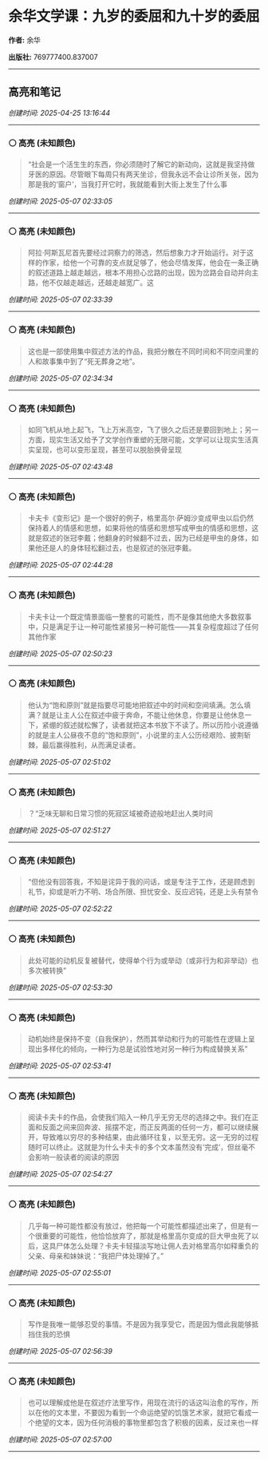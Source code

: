# 余华文学课：九岁的委屈和九十岁的委屈

**作者:** 余华

**出版社:** 769777400.837007

---

## 高亮和笔记

*创建时间: 2025-04-25 13:16:44*

---

### ⚪ 高亮 (未知颜色)

> “社会是一个活生生的东西，你必须随时了解它的新动向，这就是我坚持做牙医的原因。尽管眼下每周只有两天坐诊，但我永远不会让诊所关张，因为那是我的‘窗户’，当我打开它时，我就能看到大街上发生了什么事

*创建时间: 2025-05-07 02:33:05*

---

### ⚪ 高亮 (未知颜色)

> 阿拉·阿斯瓦尼首先要经过洞察力的筛选，然后想象力才开始运行。对于这样的作家，给他一个可靠的支点就足够了，他会尽情发挥，他会在一条正确的叙述道路上越走越远，根本不用担心岔路的出现，因为岔路会自动并向主路，他不仅越走越远，还越走越宽广。这

*创建时间: 2025-05-07 02:33:39*

---

### ⚪ 高亮 (未知颜色)

> 这也是一部使用集中叙述方法的作品，我把分散在不同时间和不同空间里的人和故事集中到了“死无葬身之地”。

*创建时间: 2025-05-07 02:34:34*

---

### ⚪ 高亮 (未知颜色)

> 如同飞机从地上起飞，飞上万米高空，飞了很久之后还是要回到地上；另一方面，现实生活又给予了文学创作重塑的无限可能，文学可以让现实生活真实呈现，也可以变形呈现，甚至可以脱胎换骨呈现

*创建时间: 2025-05-07 02:43:48*

---

### ⚪ 高亮 (未知颜色)

> 卡夫卡《变形记》是一个很好的例子，格里高尔·萨姆沙变成甲虫以后仍然保持着人的情感和思想，如果将他的情感和思想写成甲虫的情感和思想，这就是叙述的张冠李戴；他翻身的时候翻不过去，因为已经是甲虫的身体，如果他还是人的身体轻松翻过去，也是叙述的张冠李戴。

*创建时间: 2025-05-07 02:44:28*

---

### ⚪ 高亮 (未知颜色)

> 卡夫卡让一个既定情景面临一整套的可能性，而不是像其他绝大多数叙事中，只是满足于让一种可能性紧接另一种可能性——其复杂程度超过了任何其他作家

*创建时间: 2025-05-07 02:50:23*

---

### ⚪ 高亮 (未知颜色)

> 他认为“饱和原则”就是指要尽可能地把叙述中的时间和空间填满。怎么填满？就是让主人公在叙述中疲于奔命，不能让他休息，你要是让他休息一下，紧绷的叙述就松懈了，读者就把这本书放下不读了。所以历险小说遵循的就是主人公昼夜不息的“饱和原则”，小说里的主人公历经艰险、披荆斩棘，最后赢得胜利，从而满足读者。

*创建时间: 2025-05-07 02:51:02*

---

### ⚪ 高亮 (未知颜色)

> ？“乏味无聊和日常习惯的死寂区域被奇迹般地赶出人类时间

*创建时间: 2025-05-07 02:51:27*

---

### ⚪ 高亮 (未知颜色)

> “但他没有回答我，不知是诧异于我的问话，或是专注于工作，还是顾虑到礼节，抑或是听力不明、场合所限、担忧安全、反应迟钝，还是上头有禁令

*创建时间: 2025-05-07 02:52:22*

---

### ⚪ 高亮 (未知颜色)

> 此处可能的动机反复被替代，使得单个行为或举动（或非行为和非举动）也多次被转换”

*创建时间: 2025-05-07 02:53:30*

---

### ⚪ 高亮 (未知颜色)

> 动机始终是保持不变（自我保护），然而其举动和行为的可能性在逻辑上呈现出多样化的倾向，一种行为总是试验性地对另一种行为构成替换关系”

*创建时间: 2025-05-07 02:53:41*

---

### ⚪ 高亮 (未知颜色)

> 阅读卡夫卡的作品，会使我们陷入一种几乎无穷无尽的选择之中。我们在正面和反面之间来回奔波、摇摆不定，而正反两面的任何一方，都可以继续展开，导致难以穷尽的多种结果，由此循环往复，以至无穷。这一无穷的过程随时可以终止。这就是为什么卡夫卡的多个文本虽然没有‘完成’，但丝毫不会影响一般读者的阅读的原因

*创建时间: 2025-05-07 02:54:27*

---

### ⚪ 高亮 (未知颜色)

> 几乎每一种可能性都没有放过，他把每一个可能性都描述出来了，但是有一个很重要的可能性，他恰恰放弃了，那就是格里高尔变成的巨大甲虫死了以后，这具尸体怎么处理？卡夫卡轻描淡写地让佣人去对格里高尔如释重负的父亲、母亲和妹妹说：“我把尸体处理掉了。”

*创建时间: 2025-05-07 02:55:01*

---

### ⚪ 高亮 (未知颜色)

> 写作是我唯一能够忍受的事情。不是因为我享受它，而是因为借此我能够抵挡住我的恐惧

*创建时间: 2025-05-07 02:56:39*

---

### ⚪ 高亮 (未知颜色)

> 也可以理解成他是在叙述疗法里写作，用现在流行的话这叫治愈的写作，所以在他的文本里，不要因为看到一个命运绝望的饥饿艺术家，就把它看成一个绝望的文本，因为任何消极的事物里都包含了积极的因素，反过来也一样

*创建时间: 2025-05-07 02:57:00*

---

